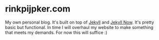 # rinkpijpker.com

My own personal blog. It's built on top of <a href="https://github.com/jekyll/jekyll">Jekyll</a> and <a href="https://github.com/barryclark/jekyll-now">Jekyll Now</a>. It's pretty basic but functional. In time I will overhaul my website to make something that meets my demands. For now this will suffice :)
